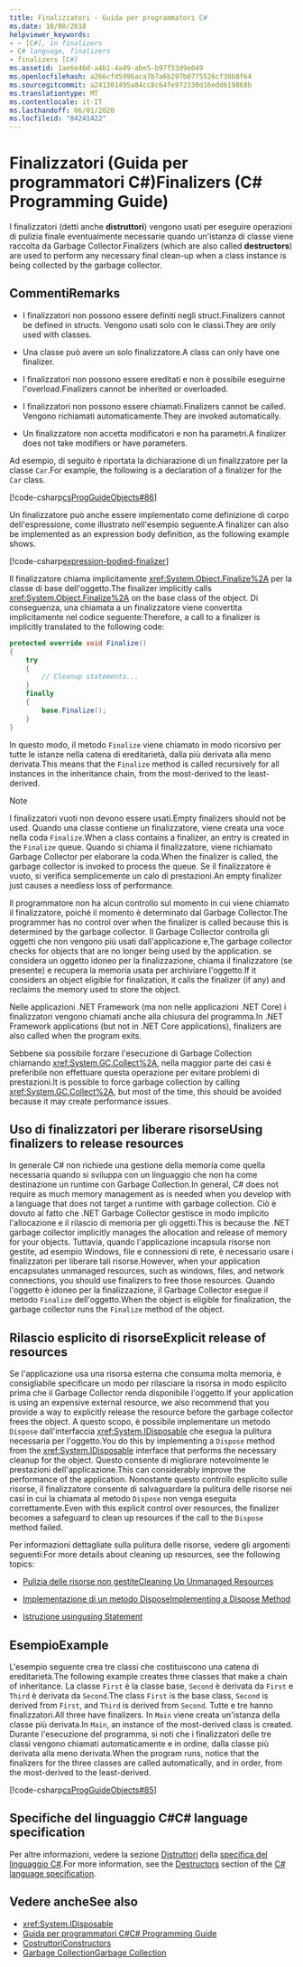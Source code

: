 ```yaml
---
title: Finalizzatori - Guida per programmatori C#
ms.date: 10/08/2018
helpviewer_keywords:
- ~ [C#], in finalizers
- C# language, finalizers
- finalizers [C#]
ms.assetid: 1ae6e46d-a4b1-4a49-abe5-b97f53d9e049
ms.openlocfilehash: a266cfd5996aca7b7a6b297b0775526cf38b8f64
ms.sourcegitcommit: a241301495a84cc8c64fe972330d16edd619868b
ms.translationtype: MT
ms.contentlocale: it-IT
ms.lasthandoff: 06/01/2020
ms.locfileid: "84241422"
---
```

# <a name="finalizers-c-programming-guide"></a><span data-ttu-id="0e392-102">Finalizzatori (Guida per programmatori C#)</span><span class="sxs-lookup"><span data-stu-id="0e392-102">Finalizers (C# Programming Guide)</span></span>
<span data-ttu-id="0e392-103">I finalizzatori (detti anche **distruttori**) vengono usati per eseguire operazioni di pulizia finale eventualmente necessarie quando un'istanza di classe viene raccolta da Garbage Collector.</span><span class="sxs-lookup"><span data-stu-id="0e392-103">Finalizers (which are also called **destructors**) are used to perform any necessary final clean-up when a class instance is being collected by the garbage collector.</span></span>  
  
## <a name="remarks"></a><span data-ttu-id="0e392-104">Commenti</span><span class="sxs-lookup"><span data-stu-id="0e392-104">Remarks</span></span>  
  
- <span data-ttu-id="0e392-105">I finalizzatori non possono essere definiti negli struct.</span><span class="sxs-lookup"><span data-stu-id="0e392-105">Finalizers cannot be defined in structs.</span></span> <span data-ttu-id="0e392-106">Vengono usati solo con le classi.</span><span class="sxs-lookup"><span data-stu-id="0e392-106">They are only used with classes.</span></span>  
  
- <span data-ttu-id="0e392-107">Una classe può avere un solo finalizzatore.</span><span class="sxs-lookup"><span data-stu-id="0e392-107">A class can only have one finalizer.</span></span>  
  
- <span data-ttu-id="0e392-108">I finalizzatori non possono essere ereditati e non è possibile eseguirne l'overload.</span><span class="sxs-lookup"><span data-stu-id="0e392-108">Finalizers cannot be inherited or overloaded.</span></span>  
  
- <span data-ttu-id="0e392-109">I finalizzatori non possono essere chiamati.</span><span class="sxs-lookup"><span data-stu-id="0e392-109">Finalizers cannot be called.</span></span> <span data-ttu-id="0e392-110">Vengono richiamati automaticamente.</span><span class="sxs-lookup"><span data-stu-id="0e392-110">They are invoked automatically.</span></span>  
  
- <span data-ttu-id="0e392-111">Un finalizzatore non accetta modificatori e non ha parametri.</span><span class="sxs-lookup"><span data-stu-id="0e392-111">A finalizer does not take modifiers or have parameters.</span></span>  
  
 <span data-ttu-id="0e392-112">Ad esempio, di seguito è riportata la dichiarazione di un finalizzatore per la classe `Car`.</span><span class="sxs-lookup"><span data-stu-id="0e392-112">For example, the following is a declaration of a finalizer for the `Car` class.</span></span>
  
 [!code-csharp[csProgGuideObjects#86](~/samples/snippets/csharp/VS_Snippets_VBCSharp/csProgGuideObjects/CS/Objects.cs#86)]  

<span data-ttu-id="0e392-113">Un finalizzatore può anche essere implementato come definizione di corpo dell'espressione, come illustrato nell'esempio seguente.</span><span class="sxs-lookup"><span data-stu-id="0e392-113">A finalizer can also be implemented as an expression body definition, as the following example shows.</span></span>

[!code-csharp[expression-bodied-finalizer](../../../../samples/snippets/csharp/programming-guide/classes-and-structs/expr-bodied-destructor.cs#1)]  
  
 <span data-ttu-id="0e392-114">Il finalizzatore chiama implicitamente <xref:System.Object.Finalize%2A> per la classe di base dell'oggetto.</span><span class="sxs-lookup"><span data-stu-id="0e392-114">The finalizer implicitly calls <xref:System.Object.Finalize%2A> on the base class of the object.</span></span> <span data-ttu-id="0e392-115">Di conseguenza, una chiamata a un finalizzatore viene convertita implicitamente nel codice seguente:</span><span class="sxs-lookup"><span data-stu-id="0e392-115">Therefore, a call to a finalizer is implicitly translated to the following code:</span></span>  
  
```csharp  
protected override void Finalize()  
{  
    try  
    {  
        // Cleanup statements...  
    }  
    finally  
    {  
        base.Finalize();  
    }  
}  
```  
  
 <span data-ttu-id="0e392-116">In questo modo, il metodo `Finalize` viene chiamato in modo ricorsivo per tutte le istanze nella catena di ereditarietà, dalla più derivata alla meno derivata.</span><span class="sxs-lookup"><span data-stu-id="0e392-116">This means that the `Finalize` method is called recursively for all instances in the inheritance chain, from the most-derived to the least-derived.</span></span>  
  
> [!NOTE]
> <span data-ttu-id="0e392-117">I finalizzatori vuoti non devono essere usati.</span><span class="sxs-lookup"><span data-stu-id="0e392-117">Empty finalizers should not be used.</span></span> <span data-ttu-id="0e392-118">Quando una classe contiene un finalizzatore, viene creata una voce nella coda `Finalize`.</span><span class="sxs-lookup"><span data-stu-id="0e392-118">When a class contains a finalizer, an entry is created in the `Finalize` queue.</span></span> <span data-ttu-id="0e392-119">Quando si chiama il finalizzatore, viene richiamato Garbage Collector per elaborare la coda.</span><span class="sxs-lookup"><span data-stu-id="0e392-119">When the finalizer is called, the garbage collector is invoked to process the queue.</span></span> <span data-ttu-id="0e392-120">Se il finalizzatore è vuoto, si verifica semplicemente un calo di prestazioni.</span><span class="sxs-lookup"><span data-stu-id="0e392-120">An empty finalizer just causes a needless loss of performance.</span></span>  
  
 <span data-ttu-id="0e392-121">Il programmatore non ha alcun controllo sul momento in cui viene chiamato il finalizzatore, poiché il momento è determinato dal Garbage Collector.</span><span class="sxs-lookup"><span data-stu-id="0e392-121">The programmer has no control over when the finalizer is called because this is determined by the garbage collector.</span></span> <span data-ttu-id="0e392-122">Il Garbage Collector controlla gli oggetti che non vengono più usati dall'applicazione e,</span><span class="sxs-lookup"><span data-stu-id="0e392-122">The garbage collector checks for objects that are no longer being used by the application.</span></span> <span data-ttu-id="0e392-123">se considera un oggetto idoneo per la finalizzazione, chiama il finalizzatore (se presente) e recupera la memoria usata per archiviare l'oggetto.</span><span class="sxs-lookup"><span data-stu-id="0e392-123">If it considers an object eligible for finalization, it calls the finalizer (if any) and reclaims the memory used to store the object.</span></span>

 <span data-ttu-id="0e392-124">Nelle applicazioni .NET Framework (ma non nelle applicazioni .NET Core) i finalizzatori vengono chiamati anche alla chiusura del programma.</span><span class="sxs-lookup"><span data-stu-id="0e392-124">In .NET Framework applications (but not in .NET Core applications), finalizers are also called when the program exits.</span></span>
  
 <span data-ttu-id="0e392-125">Sebbene sia possibile forzare l'esecuzione di Garbage Collection chiamando <xref:System.GC.Collect%2A>, nella maggior parte dei casi è preferibile non effettuare questa operazione per evitare problemi di prestazioni.</span><span class="sxs-lookup"><span data-stu-id="0e392-125">It is possible to force garbage collection by calling <xref:System.GC.Collect%2A>, but most of the time, this should be avoided because it may create performance issues.</span></span>  
  
## <a name="using-finalizers-to-release-resources"></a><span data-ttu-id="0e392-126">Uso di finalizzatori per liberare risorse</span><span class="sxs-lookup"><span data-stu-id="0e392-126">Using finalizers to release resources</span></span>  
 <span data-ttu-id="0e392-127">In generale C# non richiede una gestione della memoria come quella necessaria quando si sviluppa con un linguaggio che non ha come destinazione un runtime con Garbage Collection.</span><span class="sxs-lookup"><span data-stu-id="0e392-127">In general, C# does not require as much memory management as is needed when you develop with a language that does not target a runtime with garbage collection.</span></span> <span data-ttu-id="0e392-128">Ciò è dovuto al fatto che .NET Garbage Collector gestisce in modo implicito l'allocazione e il rilascio di memoria per gli oggetti.</span><span class="sxs-lookup"><span data-stu-id="0e392-128">This is because the .NET garbage collector implicitly manages the allocation and release of memory for your objects.</span></span> <span data-ttu-id="0e392-129">Tuttavia, quando l'applicazione incapsula risorse non gestite, ad esempio Windows, file e connessioni di rete, è necessario usare i finalizzatori per liberare tali risorse.</span><span class="sxs-lookup"><span data-stu-id="0e392-129">However, when your application encapsulates unmanaged resources, such as windows, files, and network connections, you should use finalizers to free those resources.</span></span> <span data-ttu-id="0e392-130">Quando l'oggetto è idoneo per la finalizzazione, il Garbage Collector esegue il metodo `Finalize` dell'oggetto.</span><span class="sxs-lookup"><span data-stu-id="0e392-130">When the object is eligible for finalization, the garbage collector runs the `Finalize` method of the object.</span></span>
  
## <a name="explicit-release-of-resources"></a><span data-ttu-id="0e392-131">Rilascio esplicito di risorse</span><span class="sxs-lookup"><span data-stu-id="0e392-131">Explicit release of resources</span></span>  
 <span data-ttu-id="0e392-132">Se l'applicazione usa una risorsa esterna che consuma molta memoria, è consigliabile specificare un modo per rilasciare la risorsa in modo esplicito prima che il Garbage Collector renda disponibile l'oggetto.</span><span class="sxs-lookup"><span data-stu-id="0e392-132">If your application is using an expensive external resource, we also recommend that you provide a way to explicitly release the resource before the garbage collector frees the object.</span></span> <span data-ttu-id="0e392-133">A questo scopo, è possibile implementare un metodo `Dispose` dall'interfaccia <xref:System.IDisposable> che esegua la pulitura necessaria per l'oggetto.</span><span class="sxs-lookup"><span data-stu-id="0e392-133">You do this by implementing a `Dispose` method from the <xref:System.IDisposable> interface that performs the necessary cleanup for the object.</span></span> <span data-ttu-id="0e392-134">Questo consente di migliorare notevolmente le prestazioni dell'applicazione.</span><span class="sxs-lookup"><span data-stu-id="0e392-134">This can considerably improve the performance of the application.</span></span> <span data-ttu-id="0e392-135">Nonostante questo controllo esplicito sulle risorse, il finalizzatore consente di salvaguardare la pulitura delle risorse nei casi in cui la chiamata al metodo `Dispose` non venga eseguita correttamente.</span><span class="sxs-lookup"><span data-stu-id="0e392-135">Even with this explicit control over resources, the finalizer becomes a safeguard to clean up resources if the call to the `Dispose` method failed.</span></span>  
  
 <span data-ttu-id="0e392-136">Per informazioni dettagliate sulla pulitura delle risorse, vedere gli argomenti seguenti:</span><span class="sxs-lookup"><span data-stu-id="0e392-136">For more details about cleaning up resources, see the following topics:</span></span>  
  
- [<span data-ttu-id="0e392-137">Pulizia delle risorse non gestite</span><span class="sxs-lookup"><span data-stu-id="0e392-137">Cleaning Up Unmanaged Resources</span></span>](../../../standard/garbage-collection/unmanaged.md)  
  
- [<span data-ttu-id="0e392-138">Implementazione di un metodo Dispose</span><span class="sxs-lookup"><span data-stu-id="0e392-138">Implementing a Dispose Method</span></span>](../../../standard/garbage-collection/implementing-dispose.md)  
  
- [<span data-ttu-id="0e392-139">Istruzione using</span><span class="sxs-lookup"><span data-stu-id="0e392-139">using Statement</span></span>](../../language-reference/keywords/using-statement.md)  
  
## <a name="example"></a><span data-ttu-id="0e392-140">Esempio</span><span class="sxs-lookup"><span data-stu-id="0e392-140">Example</span></span>  
 <span data-ttu-id="0e392-141">L'esempio seguente crea tre classi che costituiscono una catena di ereditarietà.</span><span class="sxs-lookup"><span data-stu-id="0e392-141">The following example creates three classes that make a chain of inheritance.</span></span> <span data-ttu-id="0e392-142">La classe `First` è la classe base, `Second` è derivata da `First` e `Third` è derivata da `Second`.</span><span class="sxs-lookup"><span data-stu-id="0e392-142">The class `First` is the base class, `Second` is derived from `First`, and `Third` is derived from `Second`.</span></span> <span data-ttu-id="0e392-143">Tutte e tre hanno finalizzatori.</span><span class="sxs-lookup"><span data-stu-id="0e392-143">All three have finalizers.</span></span> <span data-ttu-id="0e392-144">In `Main` viene creata un'istanza della classe più derivata.</span><span class="sxs-lookup"><span data-stu-id="0e392-144">In `Main`, an instance of the most-derived class is created.</span></span> <span data-ttu-id="0e392-145">Durante l'esecuzione del programma, si noti che i finalizzatori delle tre classi vengono chiamati automaticamente e in ordine, dalla classe più derivata alla meno derivata.</span><span class="sxs-lookup"><span data-stu-id="0e392-145">When the program runs, notice that the finalizers for the three classes are called automatically, and in order, from the most-derived to the least-derived.</span></span>  
  
 [!code-csharp[csProgGuideObjects#85](~/samples/snippets/csharp/VS_Snippets_VBCSharp/csProgGuideObjects/CS/Objects.cs#85)]  
  
## <a name="c-language-specification"></a><span data-ttu-id="0e392-146">Specifiche del linguaggio C#</span><span class="sxs-lookup"><span data-stu-id="0e392-146">C# language specification</span></span>  

<span data-ttu-id="0e392-147">Per altre informazioni, vedere la sezione [Distruttori](~/_csharplang/spec/classes.md#destructors) della [specifica del linguaggio C#](/dotnet/csharp/language-reference/language-specification/introduction).</span><span class="sxs-lookup"><span data-stu-id="0e392-147">For more information, see the [Destructors](~/_csharplang/spec/classes.md#destructors) section of the [C# language specification](/dotnet/csharp/language-reference/language-specification/introduction).</span></span>
  
## <a name="see-also"></a><span data-ttu-id="0e392-148">Vedere anche</span><span class="sxs-lookup"><span data-stu-id="0e392-148">See also</span></span>

- <xref:System.IDisposable>
- [<span data-ttu-id="0e392-149">Guida per programmatori C#</span><span class="sxs-lookup"><span data-stu-id="0e392-149">C# Programming Guide</span></span>](../index.md)
- [<span data-ttu-id="0e392-150">Costruttori</span><span class="sxs-lookup"><span data-stu-id="0e392-150">Constructors</span></span>](./constructors.md)
- [<span data-ttu-id="0e392-151">Garbage Collection</span><span class="sxs-lookup"><span data-stu-id="0e392-151">Garbage Collection</span></span>](../../../standard/garbage-collection/index.md)
